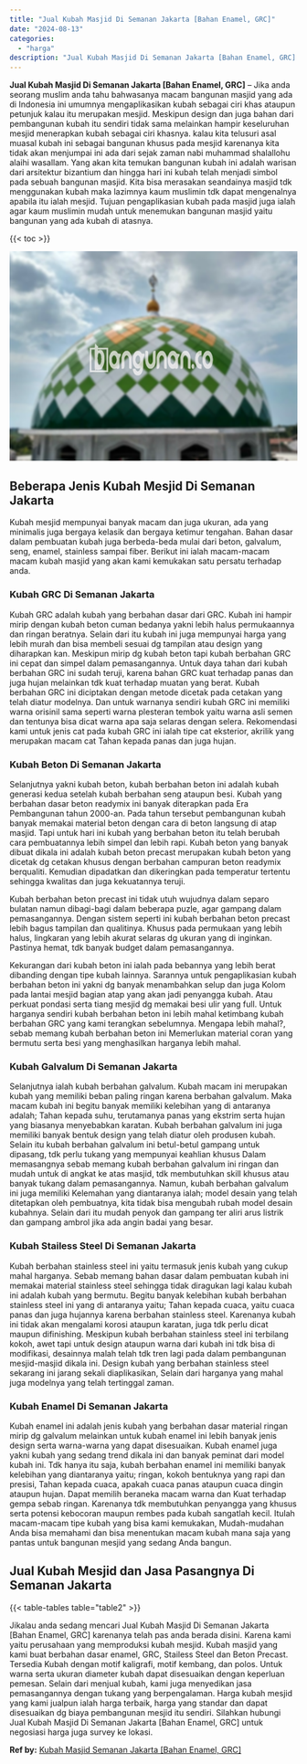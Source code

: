 ```yaml
---
title: "Jual Kubah Masjid Di Semanan Jakarta [Bahan Enamel, GRC]"
date: "2024-08-13"
categories: 
  - "harga"
description: "Jual Kubah Masjid Di Semanan Jakarta [Bahan Enamel, GRC]. Jikalau anda sedang mencari Jual Kubah Masjid Di Semanan Jakarta [Bahan Enamel, GRC] karenanya te..."
---
```


**Jual Kubah Masjid Di Semanan Jakarta \[Bahan Enamel, GRC\]** – Jika anda seorang muslim anda tahu bahwasanya macam bangunan masjid yang ada di Indonesia ini umumnya mengaplikasikan kubah sebagai ciri khas ataupun petunjuk kalau itu merupakan mesjid. Meskipun design dan juga bahan dari pembangunan kubah itu sendiri tidak sama melainkan hampir keseluruhan mesjid menerapkan kubah sebagai ciri khasnya. kalau kita telusuri asal muasal kubah ini sebagai bangunan khusus pada mesjid karenanya kita tidak akan menjumpai ini ada dari sejak zaman nabi muhammad shalallohu alaihi wasallam. Yang akan kita temukan bangunan kubah ini adalah warisan dari arsitektur bizantium dan hingga hari ini kubah telah menjadi simbol pada sebuah bangunan masjid. Kita bisa merasakan seandainya masjid tdk menggunakan kubah maka lazimnya kaum muslimin tdk dapat mengenalnya apabila itu ialah mesjid. Tujuan pengaplikasian kubah pada masjid juga ialah agar kaum muslimin mudah untuk menemukan bangunan masjid yaitu bangunan yang ada kubah di atasnya.

{{< toc >}}

![Jual Kubah Masjid Di Semanan Jakarta [Bahan Enamel, GRC]](/images/jual-kubah-masjid-20.png)

## Beberapa Jenis Kubah Mesjid Di Semanan Jakarta

Kubah mesjid mempunyai banyak macam dan juga ukuran, ada yang minimalis juga bergaya kelasik dan bergaya ketimur tengahan. Bahan dasar dalam pembuatan kubah juga berbeda-beda mulai dari beton, galvalum, seng, enamel, stainless sampai fiber. Berikut ini ialah macam-macam macam kubah masjid yang akan kami kemukakan satu persatu terhadap anda.

### Kubah GRC Di Semanan Jakarta

Kubah GRC adalah kubah yang berbahan dasar dari GRC. Kubah ini hampir mirip dengan kubah beton cuman bedanya yakni lebih halus permukaannya dan ringan beratnya. Selain dari itu kubah ini juga mempunyai harga yang lebih murah dan bisa membeli sesuai dg tampilan atau design yang diharapkan kan. Meskipun mirip dg kubah beton tapi kubah berbahan GRC ini cepat dan simpel dalam pemasangannya. Untuk daya tahan dari kubah berbahan GRC ini sudah teruji, karena bahan GRC kuat terhadap panas dan juga hujan melainkan tdk kuat terhadap muatan yang berat. Kubah berbahan GRC ini diciptakan dengan metode dicetak pada cetakan yang telah diatur modelnya. Dan untuk warnanya sendiri kubah GRC ini memiliki warna orisinil sama seperti warna plesteran tembok yaitu warna asli semen dan tentunya bisa dicat warna apa saja selaras dengan selera. Rekomendasi kami untuk jenis cat pada kubah GRC ini ialah tipe cat eksterior, akrilik yang merupakan macam cat Tahan kepada panas dan juga hujan.

### Kubah Beton Di Semanan Jakarta

Selanjutnya yakni kubah beton, kubah berbahan beton ini adalah kubah generasi kedua setelah kubah berbahan seng ataupun besi. Kubah yang berbahan dasar beton readymix ini banyak diterapkan pada Era Pembangunan tahun 2000-an. Pada tahun tersebut pembangunan kubah banyak memakai material beton dengan cara di beton langsung di atap masjid. Tapi untuk hari ini kubah yang berbahan beton itu telah berubah cara pembuatannya lebih simpel dan lebih rapi. Kubah beton yang banyak dibuat dikala ini adalah kubah beton precast merupakan kubah beton yang dicetak dg cetakan khusus dengan berbahan campuran beton readymix berqualiti. Kemudian dipadatkan dan dikeringkan pada temperatur tertentu sehingga kwalitas dan juga kekuatannya teruji.

Kubah berbahan beton precast ini tidak utuh wujudnya dalam separo bulatan namun dibagi-bagi dalam beberapa puzle, agar gampang dalam pemasangannya. Dengan sistem seperti ini kubah berbahan beton precast lebih bagus tampilan dan qualitinya. Khusus pada permukaan yang lebih halus, lingkaran yang lebih akurat selaras dg ukuran yang di inginkan. Pastinya hemat, tdk banyak budget dalam pemasangannya.

Kekurangan dari kubah beton ini ialah pada bebannya yang lebih berat dibanding dengan tipe kubah lainnya. Sarannya untuk pengaplikasian kubah berbahan beton ini yakni dg banyak menambahkan selup dan juga Kolom pada lantai mesjid bagian atap yang akan jadi penyangga kubah. Atau perkuat pondasi serta tiang mesjid dg memakai besi ulir yang full. Untuk harganya sendiri kubah berbahan beton ini lebih mahal ketimbang kubah berbahan GRC yang kami terangkan sebelumnya. Mengapa lebih mahal?, sebab memang kubah berbahan beton ini Memerlukan material coran yang bermutu serta besi yang menghasilkan harganya lebih mahal.

### Kubah Galvalum Di Semanan Jakarta

Selanjutnya ialah kubah berbahan galvalum. Kubah macam ini merupakan kubah yang memiliki beban paling ringan karena berbahan galvalum. Maka macam kubah ini begitu banyak memiliki kelebihan yang di antaranya adalah; Tahan kepada suhu, terutamanya panas yang ekstrim serta hujan yang biasanya menyebabkan karatan. Kubah berbahan galvalum ini juga memiliki banyak bentuk design yang telah diatur oleh produsen kubah. Selain itu kubah berbahan galvalum ini betul-betul gampang untuk dipasang, tdk perlu tukang yang mempunyai keahlian khusus Dalam memasangnya sebab memang kubah berbahan galvalum ini ringan dan mudah untuk di angkat ke atas masjid, tdk membutuhkan skill khusus atau banyak tukang dalam pemasangannya. Namun, kubah berbahan galvalum ini juga memiliki Kelemahan yang diantaranya ialah; model desain yang telah ditetapkan oleh pembuatnya, kita tidak bisa mengubah rubah model desain kubahnya. Selain dari itu mudah penyok dan gampang ter aliri arus listrik dan gampang ambrol jika ada angin badai yang besar.

### Kubah Stailess Steel Di Semanan Jakarta

Kubah berbahan stainless steel ini yaitu termasuk jenis kubah yang cukup mahal harganya. Sebab memang bahan dasar dalam pembuatan kubah ini memakai material stainless steel sehingga tidak diragukan lagi kalau kubah ini adalah kubah yang bermutu. Begitu banyak kelebihan kubah berbahan stainless steel ini yang di antaranya yaitu; Tahan kepada cuaca, yaitu cuaca panas dan juga hujannya karena berbahan stainless steel. Karenanya kubah ini tidak akan mengalami korosi ataupun karatan, juga tdk perlu dicat maupun difinishing. Meskipun kubah berbahan stainless steel ini terbilang kokoh, awet tapi untuk design ataupun warna dari kubah ini tdk bisa di modifikasi, desainnya malah telah tdk tren lagi pada dalam pembangunan mesjid-masjid dikala ini. Design kubah yang berbahan stainless steel sekarang ini jarang sekali diaplikasikan, Selain dari harganya yang mahal juga modelnya yang telah tertinggal zaman.

### Kubah Enamel Di Semanan Jakarta

Kubah enamel ini adalah jenis kubah yang berbahan dasar material ringan mirip dg galvalum melainkan untuk kubah enamel ini lebih banyak jenis design serta warna-warna yang dapat disesuaikan. Kubah enamel juga yakni kubah yang sedang trend dikala ini dan banyak peminat dari model kubah ini. Tdk hanya itu saja, kubah berbahan enamel ini memiliki banyak kelebihan yang diantaranya yaitu; ringan, kokoh bentuknya yang rapi dan presisi, Tahan kepada cuaca, apakah cuaca panas ataupun cuaca dingin ataupun hujan. Dapat memilih beraneka macam warna dan Kuat terhadap gempa sebab ringan. Karenanya tdk membutuhkan penyangga yang khusus serta potensi kebocoran maupun rembes pada kubah sangatlah kecil. Itulah macam-macam tipe kubah yang bisa kami kemukakan, Mudah-mudahan Anda bisa memahami dan bisa menentukan macam kubah mana saja yang pantas untuk bangunan mesjid yang sedang Anda bangun.

## Jual Kubah Mesjid dan Jasa Pasangnya Di Semanan Jakarta

{{< table-tables table="table2" >}}

Jikalau anda sedang mencari Jual Kubah Masjid Di Semanan Jakarta \[Bahan Enamel, GRC\] karenanya telah pas anda berada disini. Karena kami yaitu perusahaan yang memproduksi kubah mesjid. Kubah masjid yang kami buat berbahan dasar enamel, GRC, Stailess Steel dan Beton Precast. Tersedia Kubah dengan motif kaligrafi, motif kembang, dan polos. Untuk warna serta ukuran diameter kubah dapat disesuaikan dengan keperluan pemesan. Selain dari menjual kubah, kami juga menyedikan jasa pemasangannya dengan tukang yang berpengalaman. Harga kubah mesjid yang kami jualpun ialah harga terbaik, harga yang standar dan dapat disesuaikan dg biaya pembangunan mesjid itu sendiri. Silahkan hubungi Jual Kubah Masjid Di Semanan Jakarta \[Bahan Enamel, GRC\] untuk negosiasi harga juga survey ke lokasi.

**Ref by:** [Kubah Masjid Semanan Jakarta [Bahan Enamel, GRC]](https://id.wikipedia.org/wiki/Kubah)

